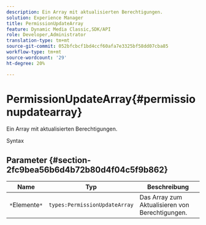 ```yaml
---
description: Ein Array mit aktualisierten Berechtigungen.
solution: Experience Manager
title: PermissionUpdateArray
feature: Dynamic Media Classic,SDK/API
role: Developer,Administrator
translation-type: tm+mt
source-git-commit: 052bfcbcf1bd4ccf60afa7e3325bf58dd07cba85
workflow-type: tm+mt
source-wordcount: '29'
ht-degree: 20%

---
```



# PermissionUpdateArray{#permissionupdatearray}

Ein Array mit aktualisierten Berechtigungen.

Syntax

## Parameter {#section-2fc9bea56b6d4b72b80d4f04c5f9b862}

| Name | Typ | Beschreibung |
|---|---|---|
| `*`Elemente`*` | `types:PermissionUpdateArray` | Das Array zum Aktualisieren von Berechtigungen. |

